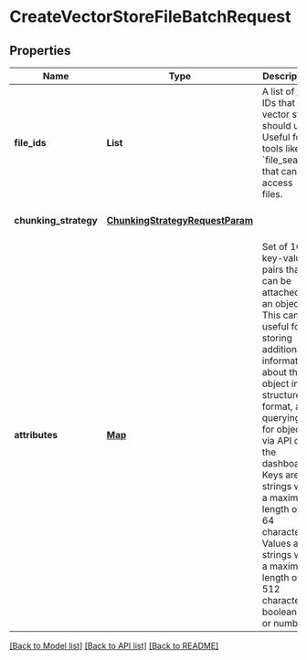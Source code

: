 # CreateVectorStoreFileBatchRequest
## Properties

| Name | Type | Description | Notes |
|------------ | ------------- | ------------- | -------------|
| **file\_ids** | **List** | A list of [File](/docs/api-reference/files) IDs that the vector store should use. Useful for tools like &#x60;file_search&#x60; that can access files. | [default to null] |
| **chunking\_strategy** | [**ChunkingStrategyRequestParam**](ChunkingStrategyRequestParam.md) |  | [optional] [default to null] |
| **attributes** | [**Map**](VectorStoreFileAttributes_value.md) | Set of 16 key-value pairs that can be attached to an object. This can be  useful for storing additional information about the object in a structured  format, and querying for objects via API or the dashboard. Keys are strings  with a maximum length of 64 characters. Values are strings with a maximum  length of 512 characters, booleans, or numbers.  | [optional] [default to null] |

[[Back to Model list]](../README.md#documentation-for-models) [[Back to API list]](../README.md#documentation-for-api-endpoints) [[Back to README]](../README.md)

